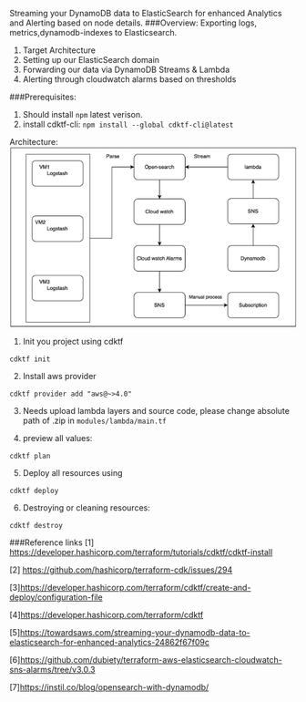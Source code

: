 Streaming your DynamoDB data to ElasticSearch for enhanced Analytics and Alerting based on node details.
###Overview:
Exporting logs, metrics,dynamodb-indexes to Elasticsearch. 

1. Target Architecture
2. Setting up our ElasticSearch domain
3. Forwarding our data via DynamoDB Streams & Lambda
4. Alerting through cloudwatch alarms based on thresholds

###Prerequisites:
1. Should install `npm` latest verison.
2. install cdktf-cli: `npm install --global cdktf-cli@latest`

Architecture:
![](img.png)

1. Init you project using cdktf

```
cdktf init
```

2. Install aws provider

```
cdktf provider add "aws@~>4.0"
```

3. Needs upload lambda layers and source code, please change absolute path of .zip in `modules/lambda/main.tf`


4. preview all values: 
 
```
cdktf plan
```

5. Deploy all resources using 
 
```
cdktf deploy 
```

6. Destroying or cleaning resources:

```
cdktf destroy 
```


###Reference links
[1] https://developer.hashicorp.com/terraform/tutorials/cdktf/cdktf-install

[2] https://github.com/hashicorp/terraform-cdk/issues/294

[3]https://developer.hashicorp.com/terraform/cdktf/create-and-deploy/configuration-file 

[4]https://developer.hashicorp.com/terraform/cdktf

[5]https://towardsaws.com/streaming-your-dynamodb-data-to-elasticsearch-for-enhanced-analytics-24862f67f09c

[6]https://github.com/dubiety/terraform-aws-elasticsearch-cloudwatch-sns-alarms/tree/v3.0.3

[7]https://instil.co/blog/opensearch-with-dynamodb/

